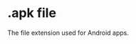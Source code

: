 [Title]: # (.apk file)
[Difficulty]: # (Beginner)
[Order]: # (6)

# .apk file

The file extension used for Android apps.